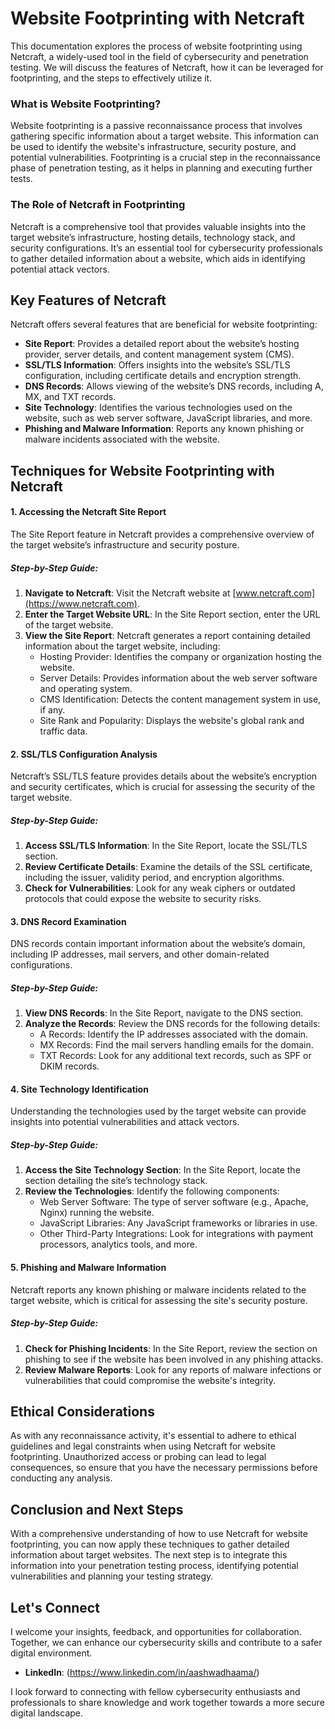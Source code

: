 # Website Footprinting with Netcraft

This documentation explores the process of website footprinting using Netcraft, a widely-used tool in the field of cybersecurity and penetration testing. We will discuss the features of Netcraft, how it can be leveraged for footprinting, and the steps to effectively utilize it.

### What is Website Footprinting?

Website footprinting is a passive reconnaissance process that involves gathering specific information about a target website. This information can be used to identify the website's infrastructure, security posture, and potential vulnerabilities. Footprinting is a crucial step in the reconnaissance phase of penetration testing, as it helps in planning and executing further tests.

### The Role of Netcraft in Footprinting

Netcraft is a comprehensive tool that provides valuable insights into the target website’s infrastructure, hosting details, technology stack, and security configurations. It’s an essential tool for cybersecurity professionals to gather detailed information about a website, which aids in identifying potential attack vectors.

## Key Features of Netcraft

Netcraft offers several features that are beneficial for website footprinting:

- **Site Report**: Provides a detailed report about the website’s hosting provider, server details, and content management system (CMS).
- **SSL/TLS Information**: Offers insights into the website’s SSL/TLS configuration, including certificate details and encryption strength.
- **DNS Records**: Allows viewing of the website’s DNS records, including A, MX, and TXT records.
- **Site Technology**: Identifies the various technologies used on the website, such as web server software, JavaScript libraries, and more.
- **Phishing and Malware Information**: Reports any known phishing or malware incidents associated with the website.

## Techniques for Website Footprinting with Netcraft

#### 1. Accessing the Netcraft Site Report

The Site Report feature in Netcraft provides a comprehensive overview of the target website’s infrastructure and security posture.

##### Step-by-Step Guide:

1. **Navigate to Netcraft**: Visit the Netcraft website at [www.netcraft.com](https://www.netcraft.com).
2. **Enter the Target Website URL**: In the Site Report section, enter the URL of the target website.
3. **View the Site Report**: Netcraft generates a report containing detailed information about the target website, including:
   - Hosting Provider: Identifies the company or organization hosting the website.
   - Server Details: Provides information about the web server software and operating system.
   - CMS Identification: Detects the content management system in use, if any.
   - Site Rank and Popularity: Displays the website's global rank and traffic data.

#### 2. SSL/TLS Configuration Analysis

Netcraft’s SSL/TLS feature provides details about the website’s encryption and security certificates, which is crucial for assessing the security of the target website.

##### Step-by-Step Guide:

1. **Access SSL/TLS Information**: In the Site Report, locate the SSL/TLS section.
2. **Review Certificate Details**: Examine the details of the SSL certificate, including the issuer, validity period, and encryption algorithms.
3. **Check for Vulnerabilities**: Look for any weak ciphers or outdated protocols that could expose the website to security risks.

#### 3. DNS Record Examination

DNS records contain important information about the website’s domain, including IP addresses, mail servers, and other domain-related configurations.

##### Step-by-Step Guide:

1. **View DNS Records**: In the Site Report, navigate to the DNS section.
2. **Analyze the Records**: Review the DNS records for the following details:
   - A Records: Identify the IP addresses associated with the domain.
   - MX Records: Find the mail servers handling emails for the domain.
   - TXT Records: Look for any additional text records, such as SPF or DKIM records.

#### 4. Site Technology Identification

Understanding the technologies used by the target website can provide insights into potential vulnerabilities and attack vectors.

##### Step-by-Step Guide:

1. **Access the Site Technology Section**: In the Site Report, locate the section detailing the site’s technology stack.
2. **Review the Technologies**: Identify the following components:
   - Web Server Software: The type of server software (e.g., Apache, Nginx) running the website.
   - JavaScript Libraries: Any JavaScript frameworks or libraries in use.
   - Other Third-Party Integrations: Look for integrations with payment processors, analytics tools, and more.

#### 5. Phishing and Malware Information

Netcraft reports any known phishing or malware incidents related to the target website, which is critical for assessing the site's security posture.

##### Step-by-Step Guide:

1. **Check for Phishing Incidents**: In the Site Report, review the section on phishing to see if the website has been involved in any phishing attacks.
2. **Review Malware Reports**: Look for any reports of malware infections or vulnerabilities that could compromise the website's integrity.

## Ethical Considerations

As with any reconnaissance activity, it's essential to adhere to ethical guidelines and legal constraints when using Netcraft for website footprinting. Unauthorized access or probing can lead to legal consequences, so ensure that you have the necessary permissions before conducting any analysis.

## Conclusion and Next Steps

With a comprehensive understanding of how to use Netcraft for website footprinting, you can now apply these techniques to gather detailed information about target websites. The next step is to integrate this information into your penetration testing process, identifying potential vulnerabilities and planning your testing strategy.

## Let's Connect

I welcome your insights, feedback, and opportunities for collaboration. Together, we can enhance our cybersecurity skills and contribute to a safer digital environment.

- **LinkedIn**: (https://www.linkedin.com/in/aashwadhaama/)

I look forward to connecting with fellow cybersecurity enthusiasts and professionals to share knowledge and work together towards a more secure digital landscape.

